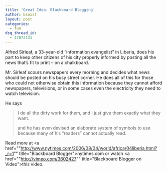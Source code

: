 ```yaml
---
title: 'Great Idea: Blackboard Blogging'
author: bsoist
layout: post
categories:
  - fun
dsq_thread_id:
  - 47872131
---
```

Alfred Sirleaf, a 33-year-old &#8220;information evangelist&#8221; in Liberia, does his part to keep other citizens of his city properly informed by posting all the news that&#8217;s fit to print &#8211; on a chalkboard.

Mr. Sirleaf scours newspapers every morning and decides what news should be posted on his busy street corner. He does all of this for those who could not otherwise obtain this information because they cannot afford newspapers, televisions, or in some cases even the electricity they need to watch television. 

He says  


> I do all the dirty work for them, and I just give them exactly what they want.</p>
and he has even devised an elaborate system of symbols to use because many of his &#8220;readers&#8221; cannot actually read.

Read more at <a href=""http://www.nytimes.com/2006/08/04/world/africa/04liberia.html?_r=1"" title="Blackboard Blogger">nytimes.com</a> or watch <a href=""http://vimeo.com/3602427"" title="Blackboard Blogger on Video">this video</a>.
